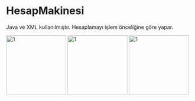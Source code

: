 # HesapMakinesi
Java ve XML kullanılmıştır. Hesaplamayı işlem önceliğine göre yapar.

<img height="162" alt="1" src="https://user-images.githubusercontent.com/116540963/226563051-232b9e9b-0366-4f23-838f-4955c42f2f6c.gif">     <img width="162" alt="1" src="https://user-images.githubusercontent.com/116540963/226404085-84a8cfa3-c247-4c86-8b33-49cf9379368d.png">     <img width="162" alt="1" src="https://user-images.githubusercontent.com/116540963/226404120-5462c85a-6892-4d68-a3d3-7e259d6e7f3e.png">
